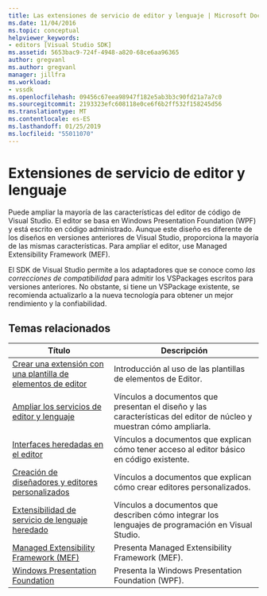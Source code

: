 ```yaml
---
title: Las extensiones de servicio de editor y lenguaje | Microsoft Docs
ms.date: 11/04/2016
ms.topic: conceptual
helpviewer_keywords:
- editors [Visual Studio SDK]
ms.assetid: 5653bac9-724f-4948-a820-68ce6aa96365
author: gregvanl
ms.author: gregvanl
manager: jillfra
ms.workload:
- vssdk
ms.openlocfilehash: 09456c67eea98947f182e5ab3b3c90fd21a7a7c0
ms.sourcegitcommit: 2193323efc608118e0ce6f6b2ff532f158245d56
ms.translationtype: MT
ms.contentlocale: es-ES
ms.lasthandoff: 01/25/2019
ms.locfileid: "55011070"
---
```

# <a name="editor-and-language-service-extensions"></a>Extensiones de servicio de editor y lenguaje
Puede ampliar la mayoría de las características del editor de código de Visual Studio. El editor se basa en Windows Presentation Foundation (WPF) y está escrito en código administrado. Aunque este diseño es diferente de los diseños en versiones anteriores de Visual Studio, proporciona la mayoría de las mismas características. Para ampliar el editor, use Managed Extensibility Framework (MEF).  
  
 El SDK de Visual Studio permite a los adaptadores que se conoce como *las correcciones de compatibilidad* para admitir los VSPackages escritos para versiones anteriores. No obstante, si tiene un VSPackage existente, se recomienda actualizarlo a la nueva tecnología para obtener un mejor rendimiento y la confiabilidad.  
  
## <a name="related-topics"></a>Temas relacionados  
  
|Título|Descripción|  
|-----------|-----------------|  
|[Crear una extensión con una plantilla de elementos de editor](../extensibility/creating-an-extension-with-an-editor-item-template.md)|Introducción al uso de las plantillas de elementos de Editor.|  
|[Ampliar los servicios de editor y lenguaje](../extensibility/extending-the-editor-and-language-services.md)|Vínculos a documentos que presentan el diseño y las características del editor de núcleo y muestran cómo ampliarla.|  
|[Interfaces heredadas en el editor](../extensibility/legacy-interfaces-in-the-editor.md)|Vínculos a documentos que explican cómo tener acceso al editor básico en código existente.|  
|[Creación de diseñadores y editores personalizados](../extensibility/creating-custom-editors-and-designers.md)|Vínculos a documentos que explican cómo crear editores personalizados.|  
|[Extensibilidad de servicio de lenguaje heredado](../extensibility/internals/legacy-language-service-extensibility.md)|Vínculos a documentos que describen cómo integrar los lenguajes de programación en Visual Studio.|  
|[Managed Extensibility Framework (MEF)](/dotnet/framework/mef/index)|Presenta Managed Extensibility Framework (MEF).|  
|[Windows Presentation Foundation](/dotnet/framework/wpf/index)|Presenta la Windows Presentation Foundation (WPF).|
